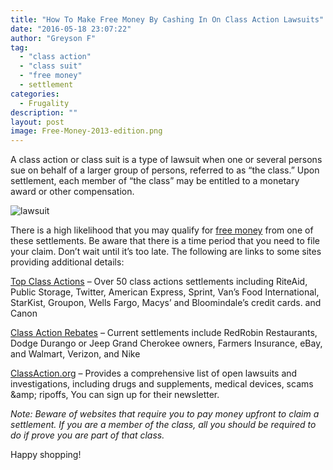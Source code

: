 ```yaml
---
title: "How To Make Free Money By Cashing In On Class Action Lawsuits"
date: "2016-05-18 23:07:22"
author: "Greyson F"
tag:
  - "class action"
  - "class suit"
  - "free money"
  - settlement
categories:
  - Frugality
description: ""
layout: post
image: Free-Money-2013-edition.png
---
```


A class action or class suit is a type of lawsuit when one or several persons sue on behalf of a larger group of persons, referred to as “the class.” Upon settlement, each member of “the class” may be entitled to a monetary award or other compensation.

![lawsuit](/lawsuit.jpg)

There is a high likelihood that you may qualify for [free money](/mystery-shopper-secrets-revealed-earn-money-free-food-and-more) from one of these settlements. Be aware that there is a time period that you need to file your claim. Don’t wait until it’s too late. The following are links to some sites providing additional details:

[Top Class Actions](https://topclassactions.com/lawsuit-settlements/open-lawsuit-settlements/) – Over 50 class actions settlements including RiteAid, Public Storage, Twitter, American Express, Sprint, Van’s Food International, StarKist, Groupon, Wells Fargo, Macys’ and Bloomindale’s credit cards. and Canon

[Class Action Rebates](https://www.classactionrebates.com/) – Current settlements include RedRobin Restaurants, Dodge Durango or Jeep Grand Cherokee owners, Farmers Insurance, eBay, and Walmart, Verizon, and Nike

[ClassAction.org](https://www.classaction.org/list-of-lawsuits) – Provides a comprehensive list of open lawsuits and investigations, including drugs and supplements, medical devices, scams &amp;amp; ripoffs, You can sign up for their newsletter.

_Note: Beware of websites that require you to pay money upfront to claim a settlement. If you are a member of the class, all you should be required to do if prove you are part of that class._

Happy shopping!

